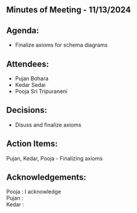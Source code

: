 ## Minutes of Meeting - 11/13/2024

## Agenda:

- Finalize axioms for schema diagrams

## Attendees: 

- Pujan Bohara
- Kedar Sedai
- Pooja Sri Tripuraneni

## Decisions:

- Disuss and finalize axioms

## Action Items:

Pujan, Kedar, Pooja - Finalizing axioms

## Acknowledgements:

Pooja : I acknowledge <br> 
Pujan : <br>
Kedar : <br>